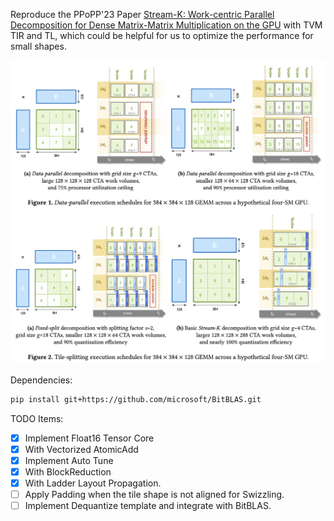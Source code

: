 Reproduce the PPoPP'23 Paper [Stream-K: Work-centric Parallel Decomposition for Dense Matrix-Matrix Multiplication on the GPU](http://arxiv.org/abs/2301.03598) with TVM TIR and TL, which could be helpful for us to optimize the performance for small shapes.

![example](./figures/image.png)

Dependencies:

```bash
pip install git+https://github.com/microsoft/BitBLAS.git
```

TODO Items:
- [x] Implement Float16 Tensor Core
- [x] With Vectorized AtomicAdd
- [x] Implement Auto Tune
- [x] With BlockReduction 
- [x] With Ladder Layout Propagation.
- [ ] Apply Padding when the tile shape is not aligned for Swizzling.
- [ ] Implement Dequantize template and integrate with BitBLAS.
